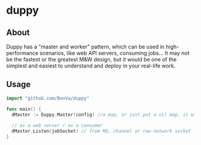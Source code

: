 # duppy
## About
Duppy has a "master and worker" pattern, which can be used in high-performance scenarios, like web API servers, consuming jobs... It may not be the fastest or the greatest M&W design, but it would be one of the simplest and easiest to understand and deploy in your real-life work.

## Usage
``` go
import "github.com/BonVa/duppy"

func main() {
  dMaster := Duppy.Master(config) //a map, or just put a nil map, it will create an default master who has 10 workers
  
  // as a web server r as a consumer
  dMaster.Listen(jobSocket) // from MQ, channel or raw network socket
}
```
